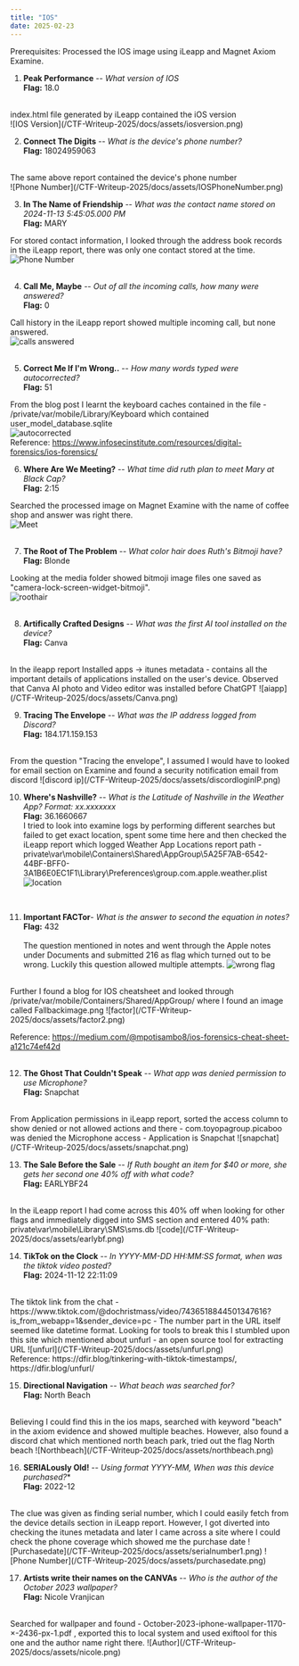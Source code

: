 ```yaml
---
title: "IOS"
date: 2025-02-23
---
```


Prerequisites:
Processed the IOS image using iLeapp and Magnet Axiom Examine.

1. **Peak Performance** -- *What version of IOS* <br/>
**Flag:** 18.0  
<br/>
index.html file generated by iLeapp contained the iOS version <br/>
![IOS Version](/CTF-Writeup-2025/docs/assets/iosversion.png)
<br/>

2. **Connect The Digits** -- *What is the device's phone number?*<br/>
**Flag:** 18024959063
<br/>
The same above report contained the device's phone number<br/>
![Phone Number](/CTF-Writeup-2025/docs/assets/IOSPhoneNumber.png)  
<br/>

3. **In The Name of Friendship** -- *What was the contact name stored on 2024-11-13 5:45:05.000 PM*<br/>
**Flag:** MARY<br/>
 
For stored contact information, I looked through the address book records in the iLeapp report, there was only one contact stored at the time.<br/>
![Phone Number](/CTF-Writeup-2025/docs/assets/IOSPhoneNumber.png)  
 <br/>  
 
4. **Call Me, Maybe** -- *Out of all the incoming calls, how many were answered?*<br/>
   **Flag:** 0<br/>

Call history in the iLeapp report showed multiple incoming call, but none answered.<br/>
![calls answered](/CTF-Writeup-2025/docs/assets/callme.png)  
   <br/>
   
5. **Correct Me If I'm Wrong..** -- *How many words typed were autocorrected?*<br/>
   **Flag:** 51<br/>

From the blog post I learnt the keyboard caches contained in the file - /private/var/mobile/Library/Keyboard which contained user_model_database.sqlite<br/>
![autocorrected](/CTF-Writeup-2025/docs/assets/autocorrected.png)  
Reference: https://www.infosecinstitute.com/resources/digital-forensics/ios-forensics/ 
   <br/>
   
6. **Where Are We Meeting?** -- *What time did ruth plan to meet Mary at Black Cap?*  
    **Flag:** 2:15

Searched the processed image on Magnet Examine with the name of coffee shop and answer was right there.  
![Meet](/CTF-Writeup-2025/docs/assets/blackcapmeet.png)  
 <br/>
   
7. **The Root of The Problem** -- *What color hair does Ruth's Bitmoji have?*   
   **Flag:** Blonde

Looking at the media folder showed bitmoji image files one saved as "camera-lock-screen-widget-bitmoji".  
![roothair](/CTF-Writeup-2025/docs/assets/bitmojiblonde.png)  
 <br/>
   
8. **Artifically Crafted Designs** -- *What was the first AI tool installed on the device?*  
    **Flag:** Canva
<br/>
In the ileapp report Installed apps -> itunes metadata - contains all the important details of applications installed on the user's device. Observed that Canva AI photo and Video editor was installed before ChatGPT  
![aiapp](/CTF-Writeup-2025/docs/assets/Canva.png)  
 <br/>
    
9. **Tracing The Envelope** -- *What was the IP address logged from Discord?*  
    **Flag:** 184.171.159.153
<br/>
From the question "Tracing the envelope", I assumed I would have to looked for email section on Examine and found a security notification email from discord  
![discord ip](/CTF-Writeup-2025/docs/assets/discordloginIP.png)  
<br/>
    
10. **Where's Nashville?** -- *What is the Latitude of Nashville in the Weather App? Format: xx.xxxxxxx*  
    **Flag:** 36.1660667
    <br/>
I tried to look into examine logs by performing different searches but failed to get exact location, spent some time here and then checked the iLeapp report which logged Weather App Locations report
path - private\var\mobile\Containers\Shared\AppGroup\5A25F7AB-6542-44BF-BFF0-3A1B6E0EC1F1\Library\Preferences\group.com.apple.weather.plist  
![location](/CTF-Writeup-2025/docs/assets/locationnashville.png)  
<br/>
    
11. **Important FACTor**- *What is the answer to second the equation in notes?*  
    **Flag:** 432  
    <br/>
The question mentioned in notes and went through the Apple notes under Documents and submitted 216 as flag which turned out to be wrong. Luckily this question allowed multiple attempts.
![wrong flag](/CTF-Writeup-2025/docs/assets/factor1.png)
<br/>
Further I found a blog for IOS cheatsheet and looked through /private/var/mobile/Containers/Shared/AppGroup/ where I found an image called Fallbackimage.png  
![factor](/CTF-Writeup-2025/docs/assets/factor2.png)  
        
Reference: https://medium.com/@mpotisambo8/ios-forensics-cheat-sheet-a121c74ef42d   
    <br/>
    
12. **The Ghost That Couldn't Speak** -- *What app was denied permission to use Microphone?*  
    **Flag:** Snapchat
<br/>
From Application permissions in iLeapp report, sorted the access column to show denied or not allowed actions and there - com.toyopagroup.picaboo was denied the Microphone access - Application is Snapchat
![snapchat](/CTF-Writeup-2025/docs/assets/snapchat.png)   
    <br/>
    
13. **The Sale Before the Sale** -- *If Ruth bought an item for $40 or more, she gets her second one 40% off with what code?*    
    **Flag:** EARLYBF24  
<br/>
In the iLeapp report I had come across this 40% off when looking for other flags and immediately digged into SMS section and entered 40% 
path: private\var\mobile\Library\SMS\sms.db
![code](/CTF-Writeup-2025/docs/assets/earlybf.png)  
    <br/>
    
14. **TikTok on the Clock** -- *In YYYY-MM-DD HH:MM:SS format, when was the tiktok video posted?*  
    **Flag:** 2024-11-12 22:11:09  
<br/>
The tiktok link from the chat - https://www.tiktok.com/@dochristmass/video/7436518844501347616?is_from_webapp=1&sender_device=pc - The number part in the URL itself seemed like datetime format. Looking for tools to break this I stumbled upon this site which mentioned about unfurl - an open source tool for extracting URL  
 ![unfurl](/CTF-Writeup-2025/docs/assets/unfurl.png)  
 <br/>
 Reference: https://dfir.blog/tinkering-with-tiktok-timestamps/, https://dfir.blog/unfurl/  
<br/>
    
15. **Directional Navigation** -- *What beach was searched for?*  
    **Flag:**  North Beach  
<br/>
Believing I could find this in the ios maps, searched with keyword "beach" in the axiom evidence and showed multiple beaches. However, also found a discord chat which mentioned north beach park, tried out the flag North beach
![Northbeach](/CTF-Writeup-2025/docs/assets/northbeach.png)  
    <br/>
    
16. **SERIALously Old!** -- *Using format YYYY-MM, When was this device purchased?**  
    **Flag:**  2022-12  
<br/>
The clue was given as finding serial number, which I could easily fetch from the device details section in iLeapp report. However, I got diverted into checking the itunes metadata and later I came across a site where I could check the phone coverage which showed me the purchase date
![Purchasedate](/CTF-Writeup-2025/docs/assets/serialnumber1.png)   ![Phone Number](/CTF-Writeup-2025/docs/assets/purchasedate.png)  
    <br/>
    
17. **Artists write their names on the CANVAs** -- *Who is the author of the October 2023 wallpaper?*    
    **Flag:** Nicole Vranjican  
<br/>
Searched for wallpaper and found - October-2023-iphone-wallpaper-1170-×-2436-px-1.pdf , exported this to local system and used exiftool for this one and the author name right there.
![Author](/CTF-Writeup-2025/docs/assets/nicole.png)
<br/>
